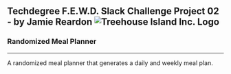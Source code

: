 
## Techdegree F.E.W.D. Slack Challenge Project 02 - by Jamie Reardon ![Treehouse Island Inc. Logo](https://3wga6448744j404mpt11pbx4-wpengine.netdna-ssl.com/wp-content/uploads/2018/05/Treehouse-logo_Social-150x150.png "Treehouse Island Inc. Logo")

### Randomized Meal Planner
---
A randomized meal planner that generates a daily and weekly meal plan.